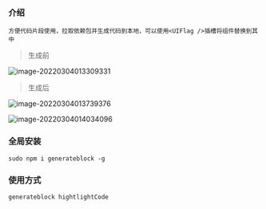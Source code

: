 ### 介绍
```
方便代码片段使用，拉取依赖包并生成代码到本地，可以使用<UIFlag />插槽将组件替换到其中
```
> 生成前

![image-20220304013309331](https://s2.loli.net/2022/03/04/aLbDq61lm8pxOoR.png)

> 生成后

![image-20220304013739376](https://s2.loli.net/2022/03/04/JpzKmgkelrRi2fn.png)

![image-20220304014034096](https://s2.loli.net/2022/03/04/tXDBYV6ra4o7Pye.png)
### 全局安装
```
sudo npm i generateblock -g
```
### 使用方式
```
generateblock hightlightCode
```
